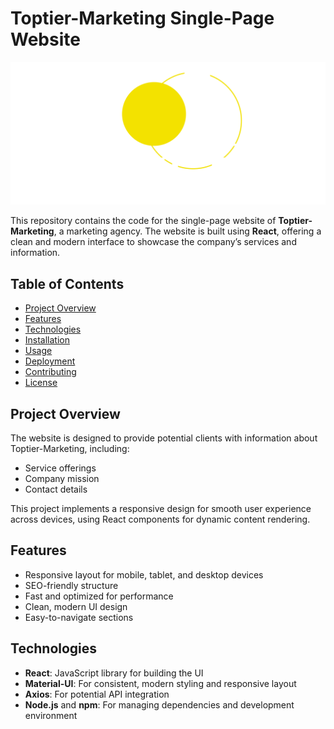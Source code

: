 # Toptier-Marketing Single-Page Website
![Toptier-Marketing Homepage](./src/img/logo_white.png)

This repository contains the code for the single-page website of **Toptier-Marketing**, a marketing agency. The website is built using **React**, offering a clean and modern interface to showcase the company’s services and information.

## Table of Contents
- [Project Overview](#project-overview)
- [Features](#features)
- [Technologies](#technologies)
- [Installation](#installation)
- [Usage](#usage)
- [Deployment](#deployment)
- [Contributing](#contributing)
- [License](#license)

## Project Overview
The website is designed to provide potential clients with information about Toptier-Marketing, including:
- Service offerings
- Company mission
- Contact details

This project implements a responsive design for smooth user experience across devices, using React components for dynamic content rendering.

## Features
- Responsive layout for mobile, tablet, and desktop devices
- SEO-friendly structure
- Fast and optimized for performance
- Clean, modern UI design
- Easy-to-navigate sections

## Technologies
- **React**: JavaScript library for building the UI
- **Material-UI**: For consistent, modern styling and responsive layout
- **Axios**: For potential API integration
- **Node.js** and **npm**: For managing dependencies and development environment
